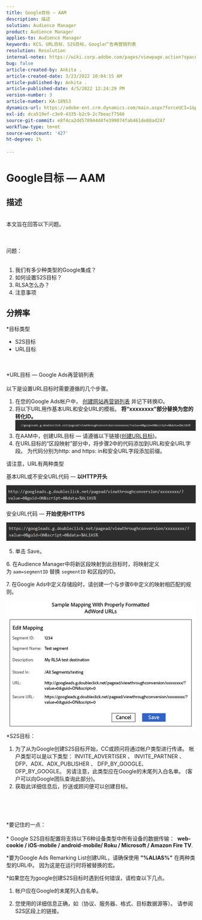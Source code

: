 ```yaml
---
title: Google目标 — AAM
description: 描述
solution: Audience Manager
product: Audience Manager
applies-to: Audience Manager
keywords: KCS、URL目标、S2S目标、Google广告再营销列表
resolution: Resolution
internal-notes: https://wiki.corp.adobe.com/pages/viewpage.action?spaceKey=MCPI&title=Google+-+AAM+Destination
bug: false
article-created-by: Ankita .
article-created-date: 3/23/2022 10:04:15 AM
article-published-by: Ankita .
article-published-date: 4/5/2022 12:24:29 PM
version-number: 3
article-number: KA-18953
dynamics-url: https://adobe-ent.crm.dynamics.com/main.aspx?forceUCI=1&pagetype=entityrecord&etn=knowledgearticle&id=70af1f97-90aa-ec11-983f-000d3a349120
exl-id: dca519ef-c3e9-4335-b2c9-2c7beacf7566
source-git-commit: e8f4ca2dd578944d4fe399074fab461de88ad247
workflow-type: tm+mt
source-wordcount: '427'
ht-degree: 1%

---
```


# Google目标 — AAM

## 描述

<br>本文旨在回答以下问题。 <br><br> <br><br>问题： <br><br>
1. 我们有多少种类型的Google集成？
2. 如何设置S2S目标？
3. RLSA怎么办？
4. 注意事项





## 分辨率

\*目标类型
- S2S目标
- URL目标

<br><br>\*URL目标 — Google Ads再营销列表<br><br>
以下是设置URL目标时需要遵循的几个步骤。

1. 在您的Google Ads帐户中， [创建网站再营销列表](https://support.google.com/adwords/answer/2454064?hl=en) 并记下转换ID。
2. 将以下URL用作基本URL和安全URL的模板。 <b>将“xxxxxxxx”部分替换为您的转化ID。</b>![](assets/d548e9c4-67aa-ec11-983f-000d3a349120.png)
3. 在AAM中，创建URL目标 — 请遵循以下链接([创建URL目标](https://experienceleague.adobe.com/docs/audience-manager/user-guide/features/destinations/custom-destinations/create-url-destination.html?lang=en))。
4. 在URL目标的“区段映射”部分中，将步骤2中的代码添加到URL和安全URL字段。 为代码分别为http: and https: in和安全URL字段添加前缀。


请注意，URL有两种类型

基本URL或不安全URL代码 — <b> 以HTTP开头</b>

![](assets/d73cf7d9-69aa-ec11-983f-000d3a349523.png)

安全URL代码 —  <b>开始使用HTTPS</b>

![](assets/141662e3-69aa-ec11-983f-000d3a349523.png)

5. 单击 Save。

6. 在Audience Manager中将新区段映射到此目标时，将映射定义为 `aam=segmentID` 替换 `segmentID` 和区段的ID。

7. 在Google Ads中定义存储段时，请创建一个与步骤6中定义的映射相匹配的规则。

![](assets/64abac91-6aaa-ec11-983f-000d3a349523.png)
\*S2S目标：
1. 为了从为Google创建S2S目标开始，CC或顾问将通过帐户类型进行传递。 帐户类型可以是以下类型： INVITE_ADVERTISER 、 INVITE_PARTNER 、 DFP、ADX、ADX_PUBLISHER 、 DFP_BY_GOOGLE、DFP_BY_GOOGLE。 另请注意，此类型应在Google的末尾列入白名单。 (客户可以向Google团队查询此部分)。
2. 获取此详细信息后，抄送或顾问便可以创建目标。

<br><br> <br><br>\*要记住的一点： <br><br>
\* Google S2S目标配置将支持以下6种设备类型中所有设备的数据传输：  <b>web-cookie / iOS-mobile / android-mobile/ Roku / Microsoft / Amazon Fire TV</b>.

\*要为Google Ads Remarking List创建URL，请确保使用 <b>&quot;%ALIAS%&quot;</b> 在两种类型的URL中。 因为这是在运行时将被替换的宏。

\*如果您在为google创建S2S目标时遇到任何错误，请检查以下几点。

1. 帐户应在Google的末尾列入白名单。

2. 您使用的详细信息正确，如（协议、服务器、格式、目标数据源等）。 请参阅S2S区段上的链接。
